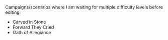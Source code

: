 Campaigns/scenarios where I am waiting for multiple difficulty levels before
editing:

- Carved in Stone
- Forward They Cried
- Oath of Allegiance
